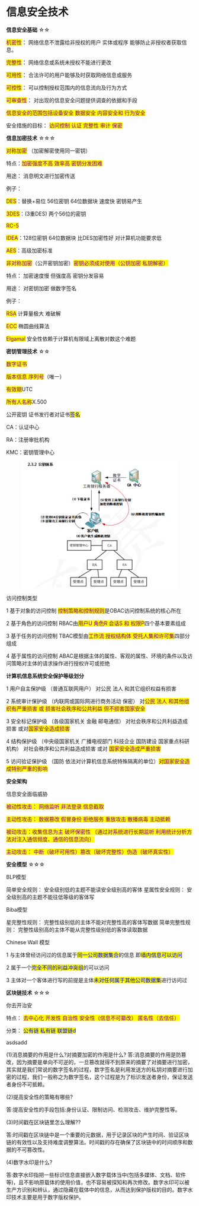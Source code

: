 # 信息安全技术

**信息安全基础** ☆☆&#x20;

<mark style="color:purple;">机密性</mark>： 网络信息不泄露给非授权的用户 实体或程序 能够防止非授权者获取信息。&#x20;

<mark style="color:purple;">完整性</mark>： 网络信息或系统未授权不能进行更改&#x20;

<mark style="color:purple;">可用性</mark>： 合法许可的用户能够及时获取网络信息或服务&#x20;

<mark style="color:purple;">可控性</mark>： 可以控制授权范围内的信息流向及行为方式&#x20;

<mark style="color:purple;">可审查性</mark>： 对出现的信息安全问题提供调查的依据和手段

<mark style="color:purple;">信息安全的范围包括设备安全 数据安全 内容安全和 行为安全</mark>

安全措施的目标： <mark style="color:purple;">访问控制 认证 完整性 审计 保密</mark>



**信息加密技术** ☆☆☆

<mark style="color:purple;">对称加密</mark> （加密解密使用同一密钥）

特点：<mark style="color:purple;">加密强度不高 效率高 密钥分发困难</mark>

用途： 消息明文进行加密传送&#x20;

例子：&#x20;

<mark style="color:purple;">DES</mark>：替换+易位 56位密钥 64位数据块 速度快 密钥易产生&#x20;

<mark style="color:purple;">3DES</mark>：(3重DES) 两个56位的密钥&#x20;

<mark style="color:purple;">RC-5</mark>

<mark style="color:purple;">IDEA</mark>：128位密钥 64位数据块 比DES加密性好 对计算机功能要求低&#x20;

<mark style="color:purple;">AES</mark>：高级加密标准



<mark style="color:purple;">非对称加密</mark>（公开密钥加密）<mark style="color:purple;">密钥必须成对使用（公钥加密 私钥解密）</mark>&#x20;

特点： 加密速度慢 但强度高 密钥分发容易&#x20;

用途： 对密钥加密 做数字签名&#x20;

例子：

<mark style="color:purple;">RSA</mark> 计算量极大 难破解

<mark style="color:purple;">ECC</mark> 椭圆曲线算法&#x20;

<mark style="color:purple;">Elgamal</mark> 安全性依赖于计算机有限域上离散对数这个难题



**密钥管理技术** ☆☆

<mark style="color:purple;">数字证书</mark>&#x20;

<mark style="color:purple;">版本信息 序列号</mark>（唯一）&#x20;

<mark style="color:purple;">有效期</mark>UTC&#x20;

<mark style="color:purple;">所有人名称</mark>X.500&#x20;

公开密钥 证书发行者对证书<mark style="color:blue;">签名</mark>

CA：认证中心&#x20;

RA：注册审批机构

&#x20;KMC：密钥管理中心&#x20;

<figure><img src="../.gitbook/assets/Pasted image 20250208105234.png" alt=""><figcaption></figcaption></figure>

访问控制类型&#x20;

1 基于对象的访问控制 <mark style="color:purple;">控制策略和控制规则</mark>是OBAC访问控制系统的核心所在&#x20;

2 基于角色的访问控制 RBAC由<mark style="color:purple;">用户U 角色R 会话S 和 权限P</mark>四个基本要素组成&#x20;

3 基于任务的访问控制 TBAC模型由<mark style="color:purple;">工作流 授权结构体 受托人集和许可集</mark>四部分组成&#x20;

4 基于属性的访问控制 ABAC是根据主体的属性、客观的属性、环境的条件以及访问策略对主体的请求操作进行授权许可或拒绝

**计算机信息系统安全保护等级划分**

1 用户自主保护级 （普通互联网用户） 对公民 法人 和其它组织权益有损害&#x20;

2 系统审计保护级 （内联网或国际网进行商务活动 保密） 对<mark style="color:purple;">公民 法人 和其他组织有严重损害 或 损害社会秩序和公共利益 但不损害国家安全</mark>

3 安全标记保护级 （各级国家机关 金融 邮电通信） 对社会秩序和公共利益造成损害 或对<mark style="color:purple;">国家安全造成损害</mark>

&#x20;4 结构保护级 （中央级国家机关 广播电视部门 科技企业 国防建设 国家重点科研机构） 对社会秩序和公共利益造成损害 或对 <mark style="color:purple;">国家安全造成严重损害</mark>

5 访问验证保护级 （国防 依法对计算机信息系统特殊隔离的单位）<mark style="color:purple;">对国家安全造成特别严重的影响</mark>



**安全架构**&#x20;

信息安全面临威胁

<mark style="color:purple;">被动性攻击： 网络监听 非法登录 信息截取</mark>

<mark style="color:purple;">主动性攻击： 数据篡改 假冒身份 拒绝服务 重放攻击 散播病毒 主动抵赖</mark>

<mark style="color:purple;">被动攻击：收集信息为主 破坏保密性 （通过对系统进行长期监听 利用统计分析方法对注入通信频度、通信的信息流向）</mark>

<mark style="color:purple;">主动攻击： 中断（破坏可用性）篡改（破坏完整性）伪造（破坏真实性）</mark>



**安全模型** ☆☆☆

BLP模型

简单安全规则： 安全级别低的主题不能读安全级别高的客体 星属性安全规则： 安全级别高的主题不能往低等级的客体写

Biba模型

星完整性规则： 完整性级别低的主体不能对完整性高的客体写数据 简单完整性规则： 完整性级别高的主体不能从完整性级别低的客体读取数据

Chinese Wall 模型&#x20;

1 与主体曾经访问过的信息属于<mark style="color:blue;">同一公司数据集合</mark>的信息 即<mark style="color:blue;">墙内信息可以访问</mark>

2 属于一个<mark style="color:blue;">完全不同的利益冲突组</mark>的可以访问&#x20;

3 主体对一个客体进行写的前提是主体<mark style="color:blue;">未对任何属于其他公司数据集</mark>进行访问过



**区块链技术** ☆☆☆

你去开治安

特点： <mark style="color:purple;">去中心化 开发性 自治性 安全性（信息不可纂改） 匿名性（去信任）</mark>

分类： <mark style="color:blue;">公有链 私有链 联盟链d</mark>

asdsadd

(1)消息摘要的作用是什么?对摘要加密的作用是什么? 答:消息摘要的作用是防篡改，因为摘要是单向不可逆的，一旦篡改就得不到原来的摘要了对摘要进行加密，其实就是我们常说的数字签名的过程，数字签名是利用发送方的私钥对摘要进行加密的过程，我们一般称之为数字签名，这个过程是为了标识发送者身份，保证发送者身份不可抵赖。



(2)提高安全性的策略有哪些?&#x20;

答:提高安全性的手段包括:身份认证、限制访问、检测攻击、维护完整性等。



(3)时间戳在区块链里怎么理解??

答:时间戳在区块链中是一个重要的元数据，用于记录区块的产生时间、验证区块链的有效性以及支持难度调整算法。时间戳的存在确保了区块链中的时间顺序和数据的不可篡改性。



(4)数字水印是什么?&#x20;

答:数字水印指把一些标识信息直接嵌入数字载体当中(包括多媒体、文档、软件等)，且不影响原载体的使用价值，也不容易被探知和再次修改。数字水印可以被生产方识别和辨认，通过隐藏在载体中的信息，从而达到保护版权的目的。数字水印技术主要是用于数字版权保护。

